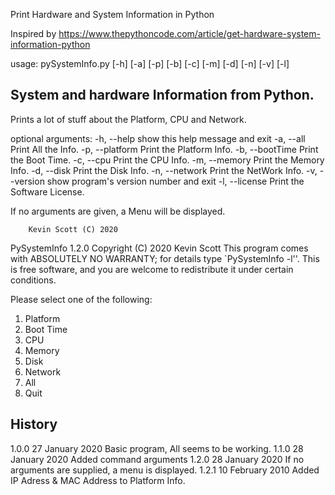 Print Hardware and System Information in Python

Inspired by https://www.thepythoncode.com/article/get-hardware-system-information-python


usage: pySystemInfo.py [-h] [-a] [-p] [-b] [-c] [-m] [-d] [-n] [-v] [-l]

System and hardware Information from Python.
-----------------------
Prints a lot of stuff about the Platform, CPU and Network.

optional arguments:
  -h, --help      show this help message and exit
  -a, --all       Print All the Info.
  -p, --platform  Print the Platform Info.
  -b, --bootTime  Print the Boot Time.
  -c, --cpu       Print the CPU Info.
  -m, --memory    Print the Memory Info.
  -d, --disk      Print the Disk Info.
  -n, --network   Print the NetWork Info.
  -v, --version   show program's version number and exit
  -l, --license   Print the Software License.

 If no arguments are given, a Menu will be displayed.

        Kevin Scott (C) 2020


PySystemInfo 1.2.0   Copyright (C) 2020  Kevin Scott
This program comes with ABSOLUTELY NO WARRANTY; for details type `PySystemInfo -l''.
This is free software, and you are welcome to redistribute it under certain conditions.


Please select one of the following:
1. Platform
2. Boot Time
3. CPU
4. Memory
5. Disk
6. Network
7. All
8. Quit


History
-------

1.0.0   27 January  2020  Basic program, All seems to be working.
1.1.0   28 January  2020  Added command arguments
1.2.0   28 January  2020  If no arguments are supplied, a menu is displayed.
1.2.1   10 February 2010  Added IP Adress & MAC Address to Platform Info.

